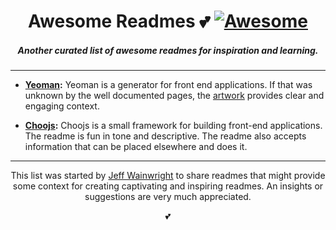 <h1 align="center">Awesome Readmes 💕 <a href="https://github.com/sindresorhus/awesome"><img alt="Awesome" src="https://cdn.rawgit.com/sindresorhus/awesome/d7305f38d29fed78fa85652e3a63e154dd8e8829/media/badge.svg" /></a></h1>
<h5 align="center">Another curated list of awesome readmes for inspiration and learning.</h5>

---

-  **[Yeoman](https://github.com/yeoman/yeoman):** Yeoman is a generator for front end applications. If that was unknown by the well documented pages, the [artwork](https://github.com/yeoman/media) provides clear and engaging context. 

-  **[Choojs](https://github.com/choojs/choo):** Choojs is a small framework for building front-end applications. The readme is fun in tone and descriptive. The readme also accepts information that can be placed elsewhere and does it.  

---

<p align="center">This list was started by <a href="https://github.com/yowainwright">Jeff Wainwright</a> to share readmes that might provide some context for creating captivating and inspiring readmes. An insights or suggestions are very much appreciated.</p>

<p align="center">💕</p>


